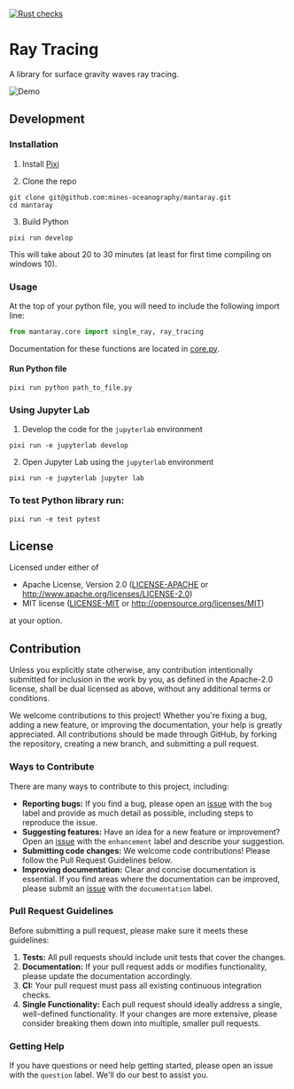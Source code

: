 <!-- start elevator-pitch -->

[![Rust checks](https://github.com/mines-oceanography/ray_tracing/actions/workflows/ci.yml/badge.svg)](https://github.com/mines-oceanography/ray_tracing/actions/workflows/ci.yml)

# Ray Tracing

A library for surface gravity waves ray tracing.

![Demo](https://github.com/mines-oceanography/ray_tracing/blob/demo-animation/notebooks/canonical_examples/demo_animation.gif)

## Development
### Installation
1. Install [Pixi](https://pixi.sh/latest/)

2. Clone the repo
```
git clone git@github.com:mines-oceanography/mantaray.git
cd mantaray
```

3. Build Python
```
pixi run develop
```
This will take about 20 to 30 minutes (at least for first time compiling on windows 10).

### Usage
At the top of your python file, you will need to include the following import line:
```python
from mantaray.core import single_ray, ray_tracing
```
Documentation for these functions are located in [core.py](#api).

#### Run Python file

```
pixi run python path_to_file.py
```

### Using Jupyter Lab
1. Develop the code for the `jupyterlab` environment
```
pixi run -e jupyterlab develop
```
2. Open Jupyter Lab using the `jupyterlab` environment
```
pixi run -e jupyterlab jupyter lab
```

### To test Python library run:

```
pixi run -e test pytest
```

## License

Licensed under either of

 * Apache License, Version 2.0
   ([LICENSE-APACHE](https://github.com/mines-oceanography/mantaray/blob/main/LICENSE-APACHE "Apache License 2.0") or http://www.apache.org/licenses/LICENSE-2.0)
 * MIT license
   ([LICENSE-MIT](https://github.com/mines-oceanography/mantaray/blob/main/LICENSE-MIT "MIT License") or http://opensource.org/licenses/MIT)

at your option.

## Contribution

Unless you explicitly state otherwise, any contribution intentionally submitted
for inclusion in the work by you, as defined in the Apache-2.0 license, shall be
dual licensed as above, without any additional terms or conditions.

We welcome contributions to this project!  Whether you're fixing a bug, adding a new feature, or improving the documentation, your help is greatly appreciated. All contributions should be made through GitHub, by forking the repository, creating a new branch, and submitting a pull request.

### Ways to Contribute

There are many ways to contribute to this project, including:

*   **Reporting bugs:**  If you find a bug, please open an [issue](https://github.com/mines-oceanography/mantaray/issues) with the `bug` label and provide as much detail as possible, including steps to reproduce the issue.
*   **Suggesting features:**  Have an idea for a new feature or improvement? Open an [issue](https://github.com/mines-oceanography/mantaray/issues) with the `enhancement` label and describe your suggestion.
*   **Submitting code changes:**  We welcome code contributions!  Please follow the Pull Request Guidelines below.
*   **Improving documentation:**  Clear and concise documentation is essential. If you find areas where the documentation can be improved, please submit an [issue](https://github.com/mines-oceanography/mantaray/issues) with the `documentation` label.

### Pull Request Guidelines

Before submitting a pull request, please make sure it meets these guidelines:

1.  **Tests:**  All pull requests should include unit tests that cover the changes.
2.  **Documentation:**  If your pull request adds or modifies functionality, please update the documentation accordingly.
3.  **CI:**  Your pull request must pass all existing continuous integration checks.
4.  **Single Functionality:**  Each pull request should ideally address a single, well-defined functionality.  If your changes are more extensive, please consider breaking them down into multiple, smaller pull requests.

### Getting Help

If you have questions or need help getting started, please open an issue with the `question` label.  We'll do our best to assist you.

<!-- end elevator-pitch -->
